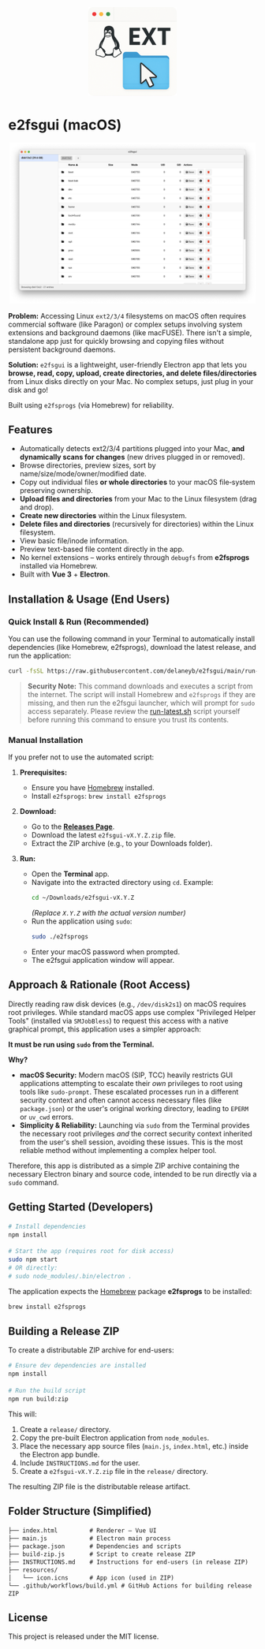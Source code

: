 <p align="center">
  <img src="resources/icon.png" alt="e2fsgui icon" width="180" height="180" />
</p>

# e2fsgui (macOS)

<p align="center">
  <img src="./screenshot.png" alt="screenshot" width="500" />
</p>

**Problem:** Accessing Linux `ext2/3/4` filesystems on macOS often requires commercial software (like Paragon) or complex setups involving system extensions and background daemons (like macFUSE). There isn't a simple, standalone app just for quickly browsing and copying files without persistent background daemons.

**Solution:** `e2fsgui` is a lightweight, user-friendly Electron app that lets you **browse, read, copy, upload, create directories, and delete files/directories** from Linux disks directly on your Mac. No complex setups, just plug in your disk and go!

Built using `e2fsprogs` (via Homebrew) for reliability.

## Features

*   Automatically detects ext2/3/4 partitions plugged into your Mac, **and dynamically scans for changes** (new drives plugged in or removed).
*   Browse directories, preview sizes, sort by name/size/mode/owner/modified date.
*   Copy out individual files **or whole directories** to your macOS file‑system preserving ownership.
*   **Upload files and directories** from your Mac to the Linux filesystem (drag and drop).
*   **Create new directories** within the Linux filesystem.
*   **Delete files and directories** (recursively for directories) within the Linux filesystem.
*   View basic file/inode information.
*   Preview text-based file content directly in the app.
*   No kernel extensions – works entirely through `debugfs` from **e2fsprogs** installed via Homebrew.
*   Built with **Vue 3** + **Electron**.

## Installation & Usage (End Users)

### Quick Install & Run (Recommended)

You can use the following command in your Terminal to automatically install dependencies (like Homebrew, e2fsprogs), download the latest release, and run the application:

```bash
curl -fsSL https://raw.githubusercontent.com/delaneyb/e2fsgui/main/run-latest.sh | bash
```

> **Security Note:** This command downloads and executes a script from the internet. The script will install Homebrew and `e2fsprogs` if they are missing, and then run the e2fsgui launcher, which will prompt for `sudo` access separately. Please review the [run-latest.sh](run-latest.sh) script yourself before running this command to ensure you trust its contents.

### Manual Installation

If you prefer not to use the automated script:

1.  **Prerequisites:**
    *   Ensure you have [Homebrew](https://brew.sh) installed.
    *   Install `e2fsprogs`: `brew install e2fsprogs`

2.  **Download:**
    *   Go to the [**Releases Page**](https://github.com/delaneyb/e2fsgui/releases).
    *   Download the latest `e2fsgui-vX.Y.Z.zip` file.
    *   Extract the ZIP archive (e.g., to your Downloads folder).

3.  **Run:**
    *   Open the **Terminal** app.
    *   Navigate into the extracted directory using `cd`. Example:
        ```bash
        cd ~/Downloads/e2fsgui-vX.Y.Z
        ```
        *(Replace `X.Y.Z` with the actual version number)*
    *   Run the application using `sudo`:
        ```bash
        sudo ./e2fsprogs
        ```
    *   Enter your macOS password when prompted.
    *   The e2fsgui application window will appear.

## Approach & Rationale (Root Access)

Directly reading raw disk devices (e.g., `/dev/disk2s1`) on macOS requires root privileges. While standard macOS apps use complex "Privileged Helper Tools" (installed via `SMJobBless`) to request this access with a native graphical prompt, this application uses a simpler approach:

**It must be run using `sudo` from the Terminal.**

**Why?**

*   **macOS Security:** Modern macOS (SIP, TCC) heavily restricts GUI applications attempting to escalate their *own* privileges to root using tools like `sudo-prompt`. These escalated processes run in a different security context and often cannot access necessary files (like `package.json`) or the user's original working directory, leading to `EPERM` or `uv_cwd` errors.
*   **Simplicity & Reliability:** Launching via `sudo` from the Terminal provides the necessary root privileges *and* the correct security context inherited from the user's shell session, avoiding these issues. This is the most reliable method without implementing a complex helper tool.

Therefore, this app is distributed as a simple ZIP archive containing the necessary Electron binary and source code, intended to be run directly via a `sudo` command.

## Getting Started (Developers)

```bash
# Install dependencies
npm install

# Start the app (requires root for disk access)
sudo npm start
# OR directly:
# sudo node_modules/.bin/electron .
```

The application expects the [Homebrew](https://brew.sh) package **e2fsprogs** to be installed:

```bash
brew install e2fsprogs
```

## Building a Release ZIP

To create a distributable ZIP archive for end-users:

```bash
# Ensure dev dependencies are installed
npm install

# Run the build script
npm run build:zip
```

This will:
1.  Create a `release/` directory.
2.  Copy the pre-built Electron application from `node_modules`.
3.  Place the necessary app source files (`main.js`, `index.html`, etc.) inside the Electron app bundle.
4.  Include `INSTRUCTIONS.md` for the user.
5.  Create a `e2fsgui-vX.Y.Z.zip` file in the `release/` directory.

The resulting ZIP file is the distributable release artifact.

## Folder Structure (Simplified)

```
├── index.html         # Renderer – Vue UI
├── main.js            # Electron main process
├── package.json       # Dependencies and scripts
├── build-zip.js       # Script to create release ZIP
├── INSTRUCTIONS.md    # Instructions for end-users (in release ZIP)
├── resources/
│   └── icon.icns      # App icon (used in ZIP)
└── .github/workflows/build.yml # GitHub Actions for building release ZIP
```

## License

This project is released under the MIT license.
